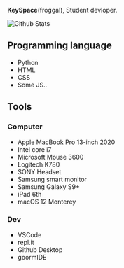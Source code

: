 **KeySpace**(froggal), Student devloper.

![Github Stats](https://github-readme-stats.vercel.app/api?username=froggal&show_icons=true)

## Programming language
* Python
* HTML
* CSS
* Some JS..

## Tools
### Computer
* Apple MacBook Pro 13-inch 2020
* Intel core i7
* Microsoft Mouse 3600
* Logitech K780
* SONY Headset
* Samsung smart monitor
* Samsung Galaxy S9+
* iPad 6th
* macOS 12 Monterey
### Dev
* VSCode
* repl.it
* Github Desktop
* goormIDE
